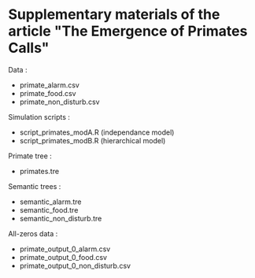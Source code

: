# Supplementary materials of the article "The Emergence of Primates Calls"

Data :
- primate_alarm.csv
- primate_food.csv
- primate_non_disturb.csv

Simulation scripts :
- script_primates_modA.R (independance model)
- script_primates_modB.R (hierarchical model)

Primate tree :
- primates.tre

Semantic trees :
- semantic_alarm.tre
- semantic_food.tre
- semantic_non_disturb.tre

All-zeros data :
- primate_output_0_alarm.csv
- primate_output_0_food.csv
- primate_output_0_non_disturb.csv
